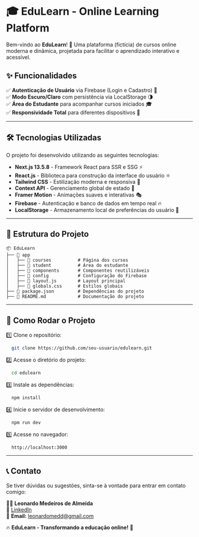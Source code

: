 # 🎓 EduLearn - Online Learning Platform

Bem-vindo ao **EduLearn**! 🚀 Uma plataforma (fictícia) de cursos online moderna e dinâmica, projetada para facilitar o aprendizado interativo e acessível.

## ✨ Funcionalidades

✅ **Autenticação de Usuário** via Firebase (Login e Cadastro) 🔐  
✅ **Modo Escuro/Claro** com persistência via LocalStorage 🌗  
✅ **Área do Estudante** para acompanhar cursos iniciados 🎓  
✅ **Responsividade Total** para diferentes dispositivos 📱  

---

## 🛠️ Tecnologias Utilizadas

O projeto foi desenvolvido utilizando as seguintes tecnologias:

- **Next.js 13.5.8** - Framework React para SSR e SSG ⚡
- **React.js** - Biblioteca para construção da interface do usuário ⚛️
- **Tailwind CSS** - Estilização moderna e responsiva 🎨
- **Context API** - Gerenciamento global de estado 🧠
- **Framer Motion** - Animações suaves e interativas 🎭
- **Firebase** - Autenticação e banco de dados em tempo real 🔥
- **LocalStorage** - Armazenamento local de preferências do usuário 💾

---

## 📂 Estrutura do Projeto

```
📦 EduLearn
├── 📁 app
│   ├── 📁 courses          # Página dos cursos
│   ├── 📁 student          # Área do estudante
│   ├── 📁 components       # Componentes reutilizáveis
│   ├── 📁 config           # Configuração do Firebase
│   ├── 📄 layout.js        # Layout principal
│   ├── 📄 globals.css      # Estilos globais
├── 📄 package.json         # Dependências do projeto
├── 📄 README.md            # Documentação do projeto
```

---

## 🚀 Como Rodar o Projeto

1️⃣ Clone o repositório:
```bash
  git clone https://github.com/seu-usuario/edulearn.git
```

2️⃣ Acesse o diretório do projeto:
```bash
  cd edulearn
```

3️⃣ Instale as dependências:
```bash
  npm install
```

4️⃣ Inicie o servidor de desenvolvimento:
```bash
  npm run dev
```

5️⃣ Acesse no navegador:
```
  http://localhost:3000
```

---

## 📞 Contato

Se tiver dúvidas ou sugestões, sinta-se à vontade para entrar em contato comigo:

👨‍💻 **Leonardo Medeiros de Almeida**  
🔗 [LinkedIn](https://www.linkedin.com/in/leonardo-medeiros-de-almeida-996302254/)  
📧 **Email:** [leonardomedd@gmail.com](mailto:leonardomedd@gmail.com)  

🔥 **EduLearn - Transformando a educação online!** 🚀

